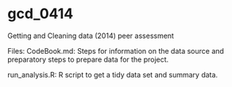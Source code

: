 gcd_0414
========

Getting and Cleaning data (2014) peer assessment

Files:
CodeBook.md: Steps for information on the data source and preparatory steps to
prepare data for the project.

run_analysis.R: R script to get a tidy data set and summary data.

